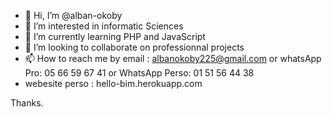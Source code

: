 - 👋 Hi, I’m @alban-okoby
- 👀 I’m interested in informatic Sciences
- 🌱 I’m currently learning PHP and JavaScript
- 💞️ I’m looking to collaborate on professionnal projects
- 📫 How to reach me by email : albanokoby225@gmail.com or whatsApp Pro: 05 66 59 67 41 or WhatsApp Perso: 01 51 56 44 38
- webesite perso : hello-bim.herokuapp.com 

Thanks.

<!---
alban-okoby/alban-okoby is a ✨ special ✨ repository because its `README.md` (this file) appears on your GitHub profile.
You can click the Preview link to take a look at your changes.
--->
